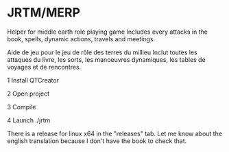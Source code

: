 # JRTM/MERP
Helper for middle earth role playing game
Includes every attacks in the book, spells, dynamic actions, travels and meetings.

Aide de jeu pour le jeu de rôle des terres du millieu
Inclut toutes les attaques du livre, les sorts, les manoeuvres dynamiques, les tables de voyages et de rencontres.

1 Install QTCreator

2 Open project

3 Compile

4 Launch ./jrtm

There is a release for linux x64 in the "releases" tab.
Let me know about the english translation because I don't have the book to check that.

